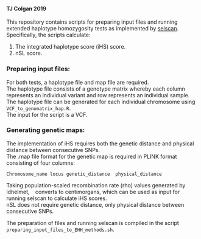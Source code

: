 #### TJ Colgan 2019

This repository contains scripts for preparing input files and running extended haplotype homozygosity tests as implemented by [selscan](https://github.com/szpiech/selscan).  
Specifically, the scripts calculate:  
1. The integrated haplotype score (iHS) score.  
2. nSL score.  

### Preparing input files:  
For both tests, a haplotype file and map file are required.  
The haplotype file consists of a genotype matrix whereby each column represents an individual variant and row represents an individual sample.  
The haplotype file can be generated for each individual chromosome using ```VCF_to_genomatrix_hap.R```.  
The input for the script is a VCF.  

### Generating genetic maps:  
The implementation of iHS requires both the genetic distance and physical distance between consecutive SNPs.  
The .map file format for the genetic map is required in PLINK format consisting of four columns:  
```
Chromosome_name locus genetic_distance  physical_distance
```
Taking population-scaled recombination rate (rho) values generated by ldhelmet, ``` ``` converts to centimorgans, which can be used as input for running selscan to calculate iHS scores.  
nSL does not require genetic distance, only physical distance between consecutive SNPs.  

The preparation of files and running selscan is compiled in the script ```preparing_input_files_to_EHH_methods.sh```.
